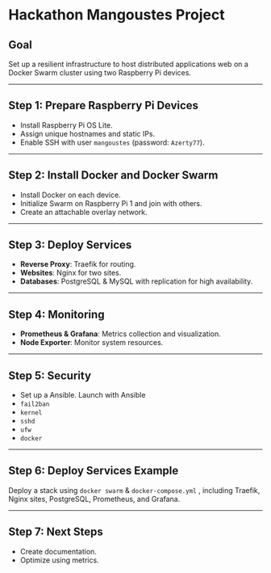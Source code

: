 # Hackathon Mangoustes Project  

## Goal  
Set up a resilient infrastructure to host distributed applications web on a Docker Swarm cluster using two Raspberry Pi devices.  

---

## Step 1: Prepare Raspberry Pi Devices  
- Install Raspberry Pi OS Lite.  
- Assign unique hostnames and static IPs.  
- Enable SSH with user `mangoustes` (password: `Azerty77`).  

---

## Step 2: Install Docker and Docker Swarm  
- Install Docker on each device.  
- Initialize Swarm on Raspberry Pi 1 and join with others.  
- Create an attachable overlay network.  

---

## Step 3: Deploy Services  
- **Reverse Proxy**: Traefik for routing.  
- **Websites**: Nginx for two sites.  
- **Databases**: PostgreSQL & MySQL with replication for high availability.  

---

## Step 4: Monitoring  
- **Prometheus & Grafana**: Metrics collection and visualization.  
- **Node Exporter**: Monitor system resources.  

---

## Step 5: Security  
- Set up a Ansible.
   Launch with Ansible
- `fail2ban`
- `kernel`
- `sshd`
- `ufw`
- `docker`
 

---

## Step 6: Deploy Services Example  
Deploy a stack using `docker swarm` & `docker-compose.yml` , including Traefik, Nginx sites, PostgreSQL, Prometheus, and Grafana.  

---

## Step 7: Next Steps   
- Create documentation.    
- Optimize using metrics.  

